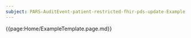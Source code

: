 ```yaml
---
subject: PARS-AuditEvent-patient-restricted-fhir-pds-update-Example
---
```


{{page:Home/ExampleTemplate.page.md}}